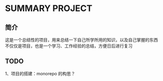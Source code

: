 # SUMMARY PROJECT

## 简介

这是一个总结性的项目，用来总结一下自己所学所用的知识，以及自己掌握的东西
不仅仅是项目，也是一个学习、工作经验的总结，方便日后进行复习

## TODO

1、项目的搭建：monorepo 的构思？
